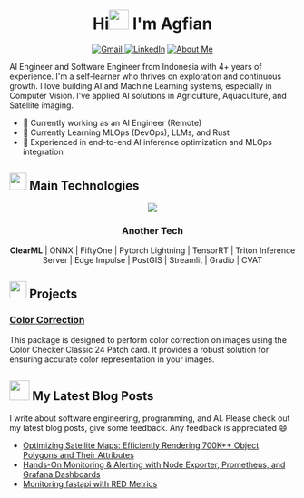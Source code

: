 <h1 align="center"><b>Hi<img src="https://media.giphy.com/media/hvRJCLFzcasrR4ia7z/giphy.gif" width="35"> I'm Agfian </b></h1>

<p align="center">
  <a href="mailto:agfianfd@gmail.com" target="_blank">
      <img src="https://img.shields.io/badge/eMail-D14836?style=for-the-badge&logo=gmail&logoColor=white" alt="Gmail" />
  </a>
  <a href="https://www.linkedin.com/in/magfianf/" target="_blank"><img alt="LinkedIn" src="https://img.shields.io/badge/linkedin-%230077B5.svg?&style=for-the-badge&logo=linkedin&logoColor=white" /></a>
  <a href="https://agfianf.github.io/about/" target="_blank"><img alt="About Me" src="https://img.shields.io/badge/About-Me-gray?style=for-the-badge"/></a>
</p>

AI Engineer and Software Engineer from Indonesia with 4+ years of experience. I'm a self-learner who thrives on exploration and continuous growth. I love building AI and Machine Learning systems, especially in Computer Vision. I've applied AI solutions in Agriculture, Aquaculture, and Satellite imaging.

- 🔭 Currently working as an AI Engineer (Remote)
- 🌱 Currently Learning MLOps (DevOps), LLMs, and Rust
- 💼 Experienced in end-to-end AI inference optimization and MLOps integration


## <img src="https://media4.giphy.com/media/v1.Y2lkPTc5MGI3NjExaTBxbDhpamx2emEzeTJmMjNneXIwNmQyajlpbHo4cXV5YmlwYjlqZCZlcD12MV9pbnRlcm5hbF9naWZfYnlfaWQmY3Q9dHM/ksE9feSa2b4V2GYwY4/giphy.gif" width="30"> Main Technologies

<p align="center">
  <a href="https://skillicons.dev">
    <img src="https://skillicons.dev/icons?i=bash,python,rust,pytorch,opencv,fastapi,redis,postgres,vscode,git,docker,kubernetes,prometheus,grafana,azure&theme=light"/>
  </a>
</p>


<div align="center">
<h3> Another Tech </h3>
<b>ClearML</b> | ONNX  | FiftyOne | Pytorch Lightning | TensorRT | Triton Inference Server | Edge Impulse | PostGIS | Streamlit | Gradio | CVAT
</div>

## <img src="https://media.giphy.com/media/v1.Y2lkPTc5MGI3NjExNjlkMDZ4amt6Y2h3cG15c2Z3d3RheDR3Mmh4YXh3YzcxOGFva2I3cyZlcD12MV9zdGlja2Vyc19zZWFyY2gmY3Q9cw/zOx4kKZLsfuqShoh2t/giphy.gif" width="30" > Projects

### [Color Correction](https://agfianf.github.io/color-correction/)
  
  This package is designed to perform color correction on images using the Color Checker Classic 24 Patch card. It provides a robust solution for ensuring accurate color representation in your images.



## <img src="https://media.giphy.com/media/W1wiffohJYvPtQuA8O/giphy.gif" width="35"> My Latest Blog Posts

I write about software engineering, programming, and AI. Please check out my latest blog posts, give some feedback. Any feedback is appreciated 😄

- [Optimizing Satellite Maps: Efficiently Rendering 700K++ Object Polygons and Their Attributes](https://agfianf.github.io/blog/2025/03/04/optimizing-satellite-maps-efficiently-rendering-700k-object-polygons-and-their-attributes/)
- [Hands-On Monitoring & Alerting with Node Exporter, Prometheus, and Grafana Dashboards](https://agfianf.github.io/blog/2025/03/03/task-12-hands-on-monitoring--alerting-with-node-exporter-prometheus-and-grafana-dashboards/)
- [Monitoring fastapi with RED Metrics](https://agfianf.github.io/blog/2025/02/24/monitoring-fastapi-applications-with-red-metrics/)



<!--
## <img src="https://media.giphy.com/media/iY8CRBdQXODJSCERIr/giphy.gif" width="35"><b> Github Stats </b>

<a href="https://github.com/anuraghazra/github-readme-stats">
  <img height=200 align="center" src="https://github-readme-stats.vercel.app/api?username=agfianf" />
</a>
<a href="https://github.com/anuraghazra/convoychat">
  <img height=200 align="center" src="https://github-readme-stats.vercel.app/api/top-langs?username=agfianf&layout=compact&langs_count=8&card_width=320" />
</a>

<br>

**agfianf/agfianf** is a ✨ _special_ ✨ repository because its `README.md` (this file) appears on your GitHub profile.

Here are some ideas to get you started:

- 🔭 I’m currently working on ...
- 🌱 I’m currently learning ...
- 👯 I’m looking to collaborate on ...
- 🤔 I’m looking for help with ...
- 💬 Ask me about ...
- 📫 How to reach me: ...
- 😄 Pronouns: ...
- ⚡ Fun fact: ...
-->
